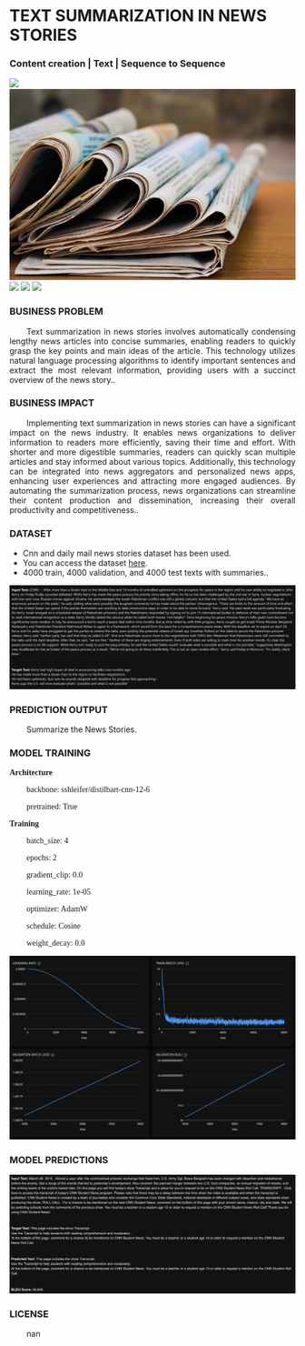 # TEXT SUMMARIZATION IN NEWS STORIES
### Content creation | Text | Sequence to Sequence

![](https://github.com/h2oai/HT-Catalog/blob/1432be958ab3f41b67c57c241b946b4a3d4699e1/Assets/DL_Models/58_CNN%20and%20Daily%20Mail%20News%20Stories/cover.png)
![](https://github.com/h2oai/HT-Catalog/blob/1432be958ab3f41b67c57c241b946b4a3d4699e1/Assets/DL_Models/58_CNN%20and%20Daily%20Mail%20News%20Stories/cover.jpg)
![](https://github.com/h2oai/HT-Catalog/blob/1432be958ab3f41b67c57c241b946b4a3d4699e1/Assets/DL_Models/58_CNN%20and%20Daily%20Mail%20News%20Stories/cover.jpeg)
![](https://github.com/h2oai/HT-Catalog/blob/1432be958ab3f41b67c57c241b946b4a3d4699e1/Assets/DL_Models/58_CNN%20and%20Daily%20Mail%20News%20Stories/cover.webp)
![](https://github.com/h2oai/HT-Catalog/blob/1432be958ab3f41b67c57c241b946b4a3d4699e1/Assets/DL_Models/58_CNN%20and%20Daily%20Mail%20News%20Stories/cover)

### BUSINESS PROBLEM
<p style='text-align: justify; text-indent: 30px;'>Text summarization in news stories involves automatically condensing lengthy news articles into concise summaries, enabling readers to quickly grasp the key points and main ideas of the article. This technology utilizes natural language processing algorithms to identify important sentences and extract the most relevant information, providing users with a succinct overview of the news story..</p>

### BUSINESS IMPACT
<p style='text-align: justify; text-indent: 30px;'>Implementing text summarization in news stories can have a significant impact on the news industry. It enables news organizations to deliver information to readers more efficiently, saving their time and effort. With shorter and more digestible summaries, readers can quickly scan multiple articles and stay informed about various topics. Additionally, this technology can be integrated into news aggregators and personalized news apps, enhancing user experiences and attracting more engaged audiences. By automating the summarization process, news organizations can streamline their content production and dissemination, increasing their overall productivity and competitiveness..</p>

### DATASET
- Cnn and daily mail news stories dataset has been used.
- You can access the dataset [here](s3://h2oai-hydrogen-torch-internal/dev_datasets/cnn_dailymail_text_sequence_to_sequence.zip).
- 4000 train, 4000 validation, and 4000 test texts with summaries..

![train data](https://github.com/h2oai/HT-Catalog/blob/1432be958ab3f41b67c57c241b946b4a3d4699e1/Assets/DL_Models/58_CNN%20and%20Daily%20Mail%20News%20Stories/train%20data.png)

### PREDICTION OUTPUT
<p style='text-align: justify; text-indent: 30px;'>Summarize the News Stories.</p>

### MODEL TRAINING
<p style='font-family:JackInput Regular;'><b>Architecture</b></p>
<p style='text-align: justify; text-indent: 30px;font-family:JackInput Regular;'>backbone: sshleifer/distilbart-cnn-12-6</p>
<p style='text-align: justify; text-indent: 30px;font-family:JackInput Regular;'>pretrained: True</p>

<p style='font-family:JackInput Regular;'><b>Training</b></p>
<p style='text-align: justify; text-indent: 30px;font-family:JackInput Regular;'>batch_size: 4</p>
<p style='text-align: justify; text-indent: 30px;font-family:JackInput Regular;'>epochs: 2</p>
<p style='text-align: justify; text-indent: 30px;font-family:JackInput Regular;'>gradient_clip: 0.0</p>
<p style='text-align: justify; text-indent: 30px;font-family:JackInput Regular;'>learning_rate: 1e-05</p>
<p style='text-align: justify; text-indent: 30px;font-family:JackInput Regular;'>optimizer: AdamW</p>
<p style='text-align: justify; text-indent: 30px;font-family:JackInput Regular;'>schedule: Cosine</p>
<p style='text-align: justify; text-indent: 30px;font-family:JackInput Regular;'>weight_decay: 0.0</p>

![chart](https://github.com/h2oai/HT-Catalog/blob/1432be958ab3f41b67c57c241b946b4a3d4699e1/Assets/DL_Models/58_CNN%20and%20Daily%20Mail%20News%20Stories/chart.png)

### MODEL PREDICTIONS

![Validation Predictions](https://github.com/h2oai/HT-Catalog/blob/1432be958ab3f41b67c57c241b946b4a3d4699e1/Assets/DL_Models/58_CNN%20and%20Daily%20Mail%20News%20Stories/Validation%20Predictions.png)

### LICENSE
<p style='text-align: justify; text-indent: 30px;'>nan</p>
    